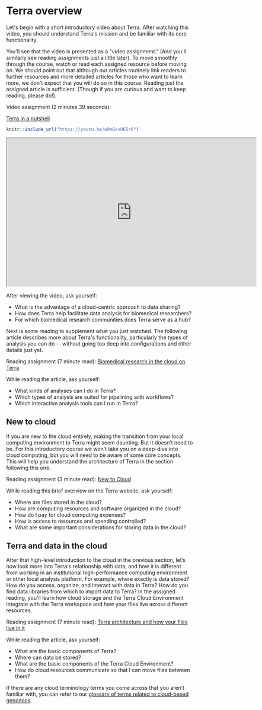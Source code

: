 

# Terra overview

Let's begin with a short introductory video about Terra. After watching this video, you should understand Terra's mission and be familiar with its core functionality.

You'll see that the video is presented as a "video assignment." (And you'll similarly see reading assignments just a little later). To move smoothly through the course, watch or read each assigned resource before moving on. We should point out that although our articles routinely link readers to further resources and more detailed articles for those who want to learn more, we don't expect that you will do so in this course. Reading just the assigned article is sufficient. (Though if you are curious and want to keep reading, please do!).

Video assignment (2 minutes 39 seconds):

[Terra in a nutshell](https://youtu.be/w9mGcvU65r0)


```r
knitr::include_url("https://youtu.be/w9mGcvU65r0")
```

<iframe src="https://youtu.be/w9mGcvU65r0" width="672" height="400px" data-external="1"></iframe>

After viewing the video, ask yourself: 
- What is the advantage of a cloud-centric approach to data sharing?
- How does Terra help facilitate data analysis for biomedical researchers?
- For which biomedical research communities does Terra serve as a hub?

Next is some reading to supplement what you just watched. The following article describes more about Terra's functionality, particularly the types of analysis you can do -- without going too deep into configurations and other details just yet.

Reading assignment (7 minute read): [Biomedical research in the cloud on Terra](https://support.terra.bio/hc/en-us/articles/360022714931)

While reading the article, ask yourself:
- What kinds of analyses can I do in Terra?
- Which types of analysis are suited for pipelining with workflows?
- Which interactive analysis tools can I run in Terra?

## New to cloud

If you are new to the cloud entirely, making the transition from your local computing environment to Terra might seem daunting. But it doesn’t need to be. For this introductory course we won’t take you on a deep-dive into cloud computing, but you will need to be aware of some core concepts. This will help you understand the architecture of Terra in the section following this one. 

Reading assignment (3 minute read): [New to Cloud](https://terra.bio/resources/new-to-cloud/)

While reading this brief overview on the Terra website, ask yourself:
- Where are files stored in the cloud?
- How are computing resources and software organized in the cloud?
- How do I pay for cloud computing expenses?
- How is access to resources and spending controlled?
- What are some important considerations for storing data in the cloud?

## Terra and data in the cloud

After that high-level introduction to the cloud in the previous section, let’s now look more into Terra's relationship with data, and how it is different from working in an institutional high-performance computing environment or other local analysis platform. For example, where exactly is data stored? How do you access, organize, and interact with data in Terra? How do you find data libraries from which to import data to Terra? In the assigned reading, you'll learn how cloud storage and the Terra Cloud Environment integrate with the Terra workspace and how your files live across different resources. 

Reading assignment (7 minute read): [Terra architecture and how your files live in it](https://support.terra.bio/hc/en-us/articles/360058163311)

While reading the article, ask yourself:
- What are the basic components of Terra?
- Where can data be stored?
- What are the basic components of the Terra Cloud Environment?
- How do cloud resources communicate so that I can move files between them?

If there are any cloud terminology terms you come across that you aren’t familiar with, you can refer to our [glossary of terms related to cloud-based genomics](https://support.terra.bio/hc/en-us/articles/4402431295245).
